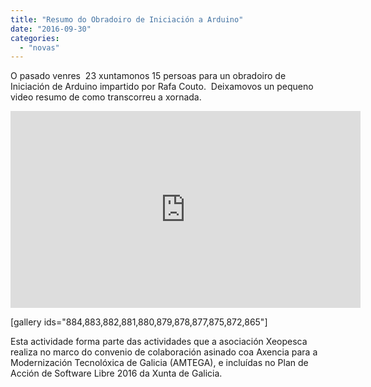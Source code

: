 ```yaml
---
title: "Resumo do Obradoiro de Iniciación a Arduino"
date: "2016-09-30"
categories: 
  - "novas"
---
```


O pasado venres  23 xuntamonos 15 persoas para un obradoiro de Iniciación de Arduino impartido por Rafa Couto.  Deixamovos un pequeno video resumo de como transcorreu a xornada.

<iframe src="https://www.youtube.com/embed/xRIa3BMLTH0" width="560" height="315" frameborder="0" allowfullscreen="allowfullscreen"></iframe>

\[gallery ids="884,883,882,881,880,879,878,877,875,872,865"\]

Esta actividade forma parte das actividades que a asociación Xeopesca realiza no marco do convenio de colaboración asinado coa Axencia para a Modernización Tecnolóxica de Galicia (AMTEGA), e incluídas no Plan de Acción de Software Libre 2016 da Xunta de Galicia.
